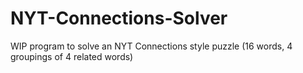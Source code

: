 # NYT-Connections-Solver
WIP program to solve an NYT Connections style puzzle (16 words, 4 groupings of 4 related words)
